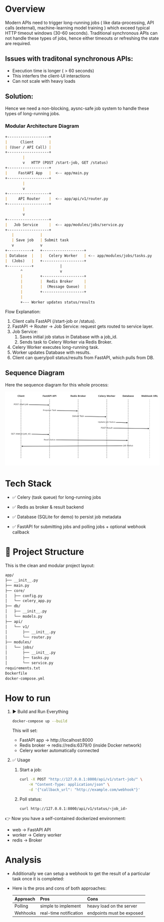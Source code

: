 # Overview

Modern APIs need to trigger long-running jobs ( like data-processing, API calls (external), machine-learning model training ) which exceed typical HTTP timeout windows (30-60 seconds). Traditional synchronous APIs can not handle these types of jobs, hence either timeouts or refreshing the state are required.

## Issues with traditonal synchronous APIs:

- Execution time is longer ( > 60 seconds)
- This interfers the client-UI interactions
- Can not scale with heavy loads


## Solution:

Hence we need a non-blocking, aysnc-safe job system to handle these types of long-running jobs.



### Modular Architecture Diagram

```markdown
+-------------------+
|      Client       |
| (User / API Call) |
+-------------------+
        |
        v   HTTP (POST /start-job, GET /status)
+-------------------+
|     FastAPI App   |  <-- app/main.py
+-------------------+
        |
        v
+-------------------+
|     API Router    |  <-- app/api/v1/router.py
+-------------------+
        |
        v
+-------------------+
|   Job Service     |  <-- app/modules/jobs/service.py
+-------------------+
   |            |
   | Save job   | Submit task
   v            v
+-----------+   +-------------------+
| Database  |   |   Celery Worker   | <-- app/modules/jobs/tasks.py
|  (Jobs)   |   +-------------------+
+-----------+            |
       ^                 v
       |        +-------------------+
       |        |  Redis Broker     |
       |        |  (Message Queue)  |
       |        +-------------------+
       |
       +--- Worker updates status/results
```

Flow Explanation:

1. Client calls FastAPI (/start-job or /status).
2. FastAPI → Router → Job Service: request gets routed to service layer.
3. Job Service:
    1. Saves initial job status in Database with a job_id.
    2. Sends task to Celery Worker via Redis Broker.
4. Celery Worker executes long-running task.
5. Worker updates Database with results.
6. Client can query/poll status/results from FastAPI, which pulls from DB.

<!-- Client can query status/results from FastAPI, which pulls from DB.

1. Client submits a long-running job via POST /start-job/, optionally providing a callback_url.

2. Server enqueues the job (for simplicity, via background task).

3. Server immediately returns a job_id.

4. Client polls GET /status/{job_id} to check progress/completion.

5. Optionally, when the job finishes and the client provided a callback_url, the server sends the result via webhook. -->

## Sequence Diagram

Here the sequence diagram for this whole process:

![api-design](/api_design/FastAPI/long_running_jobs_with_fastapi/assets/fastapi_celery_sequence_diagram.png)

# Tech Stack

- ✅ Celery (task queue) for long-running jobs

- ✅ Redis as broker & result backend

- ✅ Database (SQLite for demo) to persist job metadata

- ✅ FastAPI for submitting jobs and polling jobs + optional webhook callback


# 📂 Project Structure

This is the clean and modular project layout:

```markdown
app/
├── __init__.py
├── main.py
├── core/
│   ├── config.py
│   └── celery_app.py
├── db/
│   ├── __init__.py
│   └── models.py
├── api/
│   └── v1/
│       ├── __init__.py
│       └── router.py
├── modules/
│   └── jobs/
│       ├── __init__.py
│       ├── tasks.py
│       └── service.py
requirements.txt
Dockerfile
docker-compose.yml
```


# How to run

1. ▶️ Build and Run Everything

    ```bash
    docker-compose up --build
    ```

    This will set:

    - FastAPI app → http://localhost:8000
    - Redis broker → redis://redis:6379/0 (inside Docker network)
    - Celery worker automatically connected

2. ✅ Usage

    1. Start a job:

        ```bash
        curl -X POST "http://127.0.0.1:8000/api/v1/start-job/" \
            -H "Content-Type: application/json" \
            -d '{"callback_url": "http://example.com/webhook"}'
        ```

    2. Poll status:

        ```bash
        curl http://127.0.0.1:8000/api/v1/status/<job_id>
        ```

👉 Now you have a self-contained dockerized environment:

- web → FastAPI API
- worker → Celery worker
- redis → Broker

# Analysis

- Additionally we can setup a webhook to get the result of a particular task once it is completed:

- Here is the pros and cons of both approaches:

    | Approach | Pros | Cons |
    |-----------------|-----------------|-----------------|
    | Polling  | simple to implement  | heavy load on the server  |
    | Wehhooks  | real-time notification  | endpoints must be exposed  |